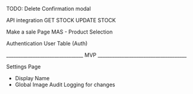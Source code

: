 TODO:
Delete Confirmation modal

API integration
GET STOCK
UPDATE STOCK

Make a sale Page
MAS - Product Selection

Authentication
User Table (Auth)

________________________________ MVP _____________________________________

Settings Page
- Display Name
- Global Image
Audit Logging for changes